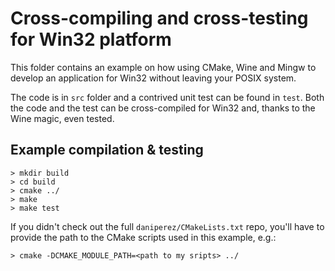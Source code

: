 Cross-compiling and cross-testing for Win32 platform
====================================================

This folder contains an example on how using CMake, Wine and Mingw
to develop an application for Win32 without leaving your POSIX
system.

The code is in ```src``` folder and a contrived unit test can be
found in ```test```. Both the code and the test can be cross-compiled
for Win32 and, thanks to the Wine magic, even tested.

Example compilation & testing
-----------------------------

```shell
> mkdir build
> cd build
> cmake ../
> make
> make test
```

If you didn't check out the full ```daniperez/CMakeLists.txt``` repo, you'll
have to provide the path to the CMake scripts used in this example, e.g.:

```shell
> cmake -DCMAKE_MODULE_PATH=<path to my sripts> ../
```

